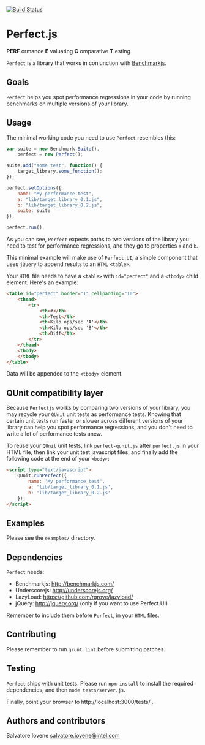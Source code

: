 [![Build Status](https://secure.travis-ci.org/siovene/perfectjs.png)](http://travis-ci.org/siovene/perfectjs)

# Perfect.js #
**PERF** ormance
**E** valuating
**C** omparative
**T** esting

`Perfect` is a library that works in conjunction with
[Benchmarkjs](http://benchmarkjs.com/).


## Goals ##
`Perfect` helps you spot performance regressions in your code by running
benchmarks on multiple versions of your library.

## Usage ##
The minimal working code you need to use `Perfect` resembles this:

```javascript
var suite = new Benchmark.Suite(),
    perfect = new Perfect();

suite.add("some test", function() {
	target_library.some_function();
});

perfect.setOptions({
	name: "My performance test",
	a: "lib/target_library_0.1.js",
	b: "lib/target_library_0.2.js",
	suite: suite
});

perfect.run();
```

As you can see, `Perfect` expects paths to two versions of the library you need
to test for performance regressions, and they go to properties `a` and `b`.

This minimal example will make use of `Perfect.UI`, a simple component that
uses `jQuery` to append results to an `HTML` `<table>`.

Your `HTML` file needs to have a `<table>` with `id="perfect"` and a `<tbody>`
child element. Here's an example:

```html
<table id="perfect" border="1" cellpadding="10">
	<thead>
		<tr>
			<th>#</th>
			<th>Test</th>
			<th>Kilo ops/sec 'A'</th>
			<th>Kilo ops/sec 'B'</th>
			<th>Diff</th>
		</tr>
	</thead>
	<tbody>
	</tbody>
</table>
```

Data will be appended to the `<tbody>` element.

## QUnit compatibility layer ##
Because `Perfectjs` works by comparing two versions of your library, you may
recycle your `QUnit` unit tests as performance tests. Knowing that certain
unit tests run faster or slower across different versions of your library can
help you spot performance regressions, and you don't need to write a lot of
performance tests anew.

To reuse your `QUnit` unit tests, link `perfect-qunit.js` after
`perfect.js` in your HTML file, then link your unit test javascript files,
and finally add the following code at the end of your `<body>`:

```html
<script type="text/javascript">
	QUnit.runPerfect({
		name: 'My performance test',
		a: 'lib/target_library_0.1.js',
		b: 'lib/target_library_0.2.js'
	});
</script>
```

## Examples ##
Please see the `examples/` directory.

## Dependencies ##
`Perfect` needs:
 * Benchmarkjs: http://benchmarkjs.com/
 * Underscorejs: http://underscorejs.org/
 * LazyLoad: https://github.com/rgrove/lazyload/
 * jQuery: http://jquery.org/ (only if you want to use Perfect.UI)

Remember to include them before `Perfect`, in your `HTML` files.

## Contributing ##
Please remember to run `grunt lint` before submitting patches.

## Testing ##
`Perfect` ships with unit tests. Please run `npm install` to install
the required dependencies, and then `node tests/server.js`.

Finally, point your browser to http://localhost:3000/tests/ .

## Authors and contributors ##
Salvatore Iovene <salvatore.iovene@intel.com>
